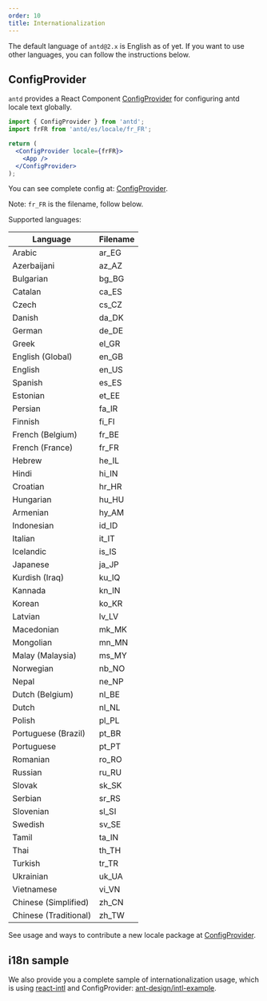 ```yaml
---
order: 10
title: Internationalization
---
```


The default language of `antd@2.x` is English as of yet. If you want to use other languages, you can follow the instructions below.

## ConfigProvider

`antd` provides a React Component [ConfigProvider](/components/config-provider) for configuring antd locale text globally.

```jsx
import { ConfigProvider } from 'antd';
import frFR from 'antd/es/locale/fr_FR';

return (
  <ConfigProvider locale={frFR}>
    <App />
  </ConfigProvider>
);
```

You can see complete config at: [ConfigProvider](/components/config-provider).

Note: `fr_FR` is the filename, follow below.

Supported languages:

| Language              | Filename |
| --------------------- | -------- |
| Arabic                | ar_EG    |
| Azerbaijani           | az_AZ    |
| Bulgarian             | bg_BG    |
| Catalan               | ca_ES    |
| Czech                 | cs_CZ    |
| Danish                | da_DK    |
| German                | de_DE    |
| Greek                 | el_GR    |
| English (Global)      | en_GB    |
| English               | en_US    |
| Spanish               | es_ES    |
| Estonian              | et_EE    |
| Persian               | fa_IR    |
| Finnish               | fi_FI    |
| French (Belgium)      | fr_BE    |
| French (France)       | fr_FR    |
| Hebrew                | he_IL    |
| Hindi                 | hi_IN    |
| Croatian              | hr_HR    |
| Hungarian             | hu_HU    |
| Armenian              | hy_AM    |
| Indonesian            | id_ID    |
| Italian               | it_IT    |
| Icelandic             | is_IS    |
| Japanese              | ja_JP    |
| Kurdish (Iraq)        | ku_IQ    |
| Kannada               | kn_IN    |
| Korean                | ko_KR    |
| Latvian               | lv_LV    |
| Macedonian            | mk_MK    |
| Mongolian             | mn_MN    |
| Malay (Malaysia)      | ms_MY    |
| Norwegian             | nb_NO    |
| Nepal                 | ne_NP    |
| Dutch (Belgium)       | nl_BE    |
| Dutch                 | nl_NL    |
| Polish                | pl_PL    |
| Portuguese (Brazil)   | pt_BR    |
| Portuguese            | pt_PT    |
| Romanian              | ro_RO    |
| Russian               | ru_RU    |
| Slovak                | sk_SK    |
| Serbian               | sr_RS    |
| Slovenian             | sl_SI    |
| Swedish               | sv_SE    |
| Tamil                 | ta_IN    |
| Thai                  | th_TH    |
| Turkish               | tr_TR    |
| Ukrainian             | uk_UA    |
| Vietnamese            | vi_VN    |
| Chinese (Simplified)  | zh_CN    |
| Chinese (Traditional) | zh_TW    |

See usage and ways to contribute a new locale package at [ConfigProvider](/components/config-provider).

## i18n sample

We also provide you a complete sample of internationalization usage, which is using [react-intl](https://github.com/yahoo/react-intl) and ConfigProvider: [ant-design/intl-example](https://github.com/ant-design/intl-example).
